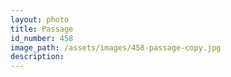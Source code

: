 ```yaml
---
layout: photo
title: Passage
id_number: 458
image_path: /assets/images/458-passage-copy.jpg
description:
---
```


